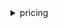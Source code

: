 <details>

<summary>
pricing
</summary>

- <details><summary>describe-services</summary>

  * --service-code
  * --format-version
  * --cli-input-json
  * --cli-input-yaml
  * --starting-token
  * --page-size
  * --max-items
  * --generate-cli-skeleton


- <details><summary>get-attribute-values</summary>

  * --service-code
  * --attribute-name
  * --cli-input-json
  * --cli-input-yaml
  * --starting-token
  * --page-size
  * --max-items
  * --generate-cli-skeleton


- <details><summary>get-products</summary>

  * --service-code
  * --filters
  * --format-version
  * --cli-input-json
  * --cli-input-yaml
  * --starting-token
  * --page-size
  * --max-items
  * --generate-cli-skeleton


- <details><summary>help</summary>

  * 


</details>

